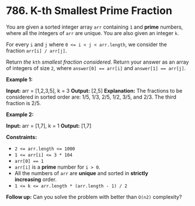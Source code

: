 # 786. K-th Smallest Prime Fraction 

You are given a sorted integer array `arr` containing `1` and **prime** numbers, where all the integers of `arr` are unique. You are also given an integer `k`.

For every `i` and `j` where `0 <= i < j < arr.length`, we consider the fraction `arr[i] / arr[j]`.

Return _the_ `kth` _smallest fraction considered_. Return your answer as an array of integers of size `2`, where `answer[0] == arr[i]` and `answer[1] == arr[j]`.

**Example 1:**

**Input:** arr = [1,2,3,5], k = 3
**Output:** [2,5]
**Explanation:** The fractions to be considered in sorted order are:
1/5, 1/3, 2/5, 1/2, 3/5, and 2/3.
The third fraction is 2/5.

**Example 2:**

**Input:** arr = [1,7], k = 1
**Output:** [1,7]

**Constraints:**

- `2 <= arr.length <= 1000`
- `1 <= arr[i] <= 3 * 104`
- `arr[0] == 1`
- `arr[i]` is a **prime** number for `i > 0`.
- All the numbers of `arr` are **unique** and sorted in **strictly increasing** order.
- `1 <= k <= arr.length * (arr.length - 1) / 2`

**Follow up:** Can you solve the problem with better than `O(n2)` complexity?